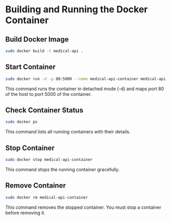# Building and Running the Docker Container

## Build Docker Image
```bash
sudo docker build -t medical-api .
```

## Start Container
```bash
sudo docker run -d -p 80:5000 --name medical-api-container medical-api
```
This command runs the container in detached mode (-d) and maps port 80 of the host to port 5000 of the container.

## Check Container Status
```bash
sudo docker ps
```
This command lists all running containers with their details.

## Stop Container
```bash
sudo docker stop medical-api-container
```
This command stops the running container gracefully.

## Remove Container
```bash
sudo docker rm medical-api-container
```
This command removes the stopped container. You must stop a container before removing it.
